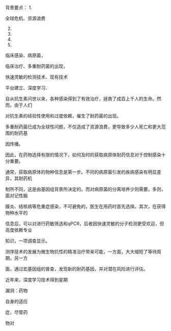 

背景要点：
1.

全球危机、资源浪费

2.

3.

4.

5.

临床感染、病原菌，

临床治疗、多重耐药菌的出现，

快速灵敏的检测技术、现有技术

平台建立、深度学习、

自从抗生素问世以来，各种感染得到了有效治疗，拯救了成百上千人的生命。然而，由于人们

对抗生素的经验性使用和过度依赖，催生了耐药菌的出现。

多重耐药菌已成为全球性问题，不仅造成了资源浪费，更导致多少人死亡和更大范围的耐药基

因传播。

因此，在药物选择有限的情况下，如何及时的获取病原体耐药信息对于控制感染十分重要。

通常，获取病原体的物种信息是第一步。不同的病原菌引发的疾病感染有明显差异，其耐药机

制所不同，这是由基因组背景所决定的。而对病原菌的分离培养少则需要，多则，面对记性脑

膜炎、结核病等危重症感染，不可避免的，医生在用药时首先选择。其次，在获得物种水平的

信息后，可以对进行药敏筛选和qPCR，后者因快速灵敏的分子检测更受欢迎，但高度依赖专业

知识，一项调查显示。

测序技术的发展为微生物抗性的精准治疗带来可能，一方面，大大缩短了等待周期，另一方

面，通过宏基因组的普查，发现新的耐药基因，并对潜在风险进行评估。

近年来，深度学习技术得到星期

漏洞：药物

自身的适应

症，尽管药

物对

